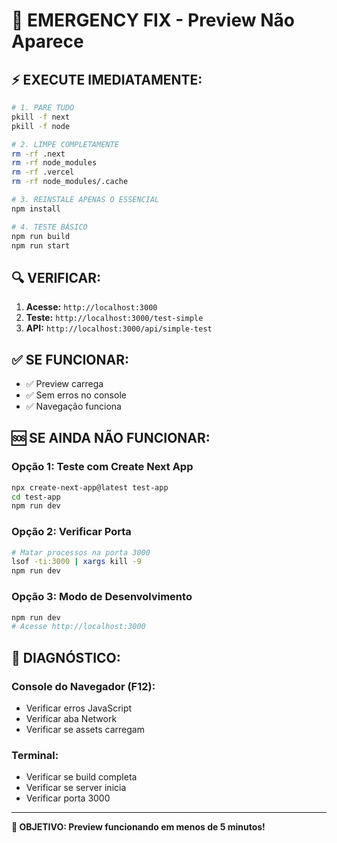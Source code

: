 # 🚨 EMERGENCY FIX - Preview Não Aparece

## ⚡ EXECUTE IMEDIATAMENTE:

```bash
# 1. PARE TUDO
pkill -f next
pkill -f node

# 2. LIMPE COMPLETAMENTE
rm -rf .next
rm -rf node_modules
rm -rf .vercel
rm -rf node_modules/.cache

# 3. REINSTALE APENAS O ESSENCIAL
npm install

# 4. TESTE BÁSICO
npm run build
npm run start
```

## 🔍 VERIFICAR:

1. **Acesse:** `http://localhost:3000`
2. **Teste:** `http://localhost:3000/test-simple`
3. **API:** `http://localhost:3000/api/simple-test`

## ✅ SE FUNCIONAR:

- ✅ Preview carrega
- ✅ Sem erros no console
- ✅ Navegação funciona

## 🆘 SE AINDA NÃO FUNCIONAR:

### Opção 1: Teste com Create Next App
```bash
npx create-next-app@latest test-app
cd test-app
npm run dev
```

### Opção 2: Verificar Porta
```bash
# Matar processos na porta 3000
lsof -ti:3000 | xargs kill -9
npm run dev
```

### Opção 3: Modo de Desenvolvimento
```bash
npm run dev
# Acesse http://localhost:3000
```

## 🔧 DIAGNÓSTICO:

### Console do Navegador (F12):
- Verificar erros JavaScript
- Verificar aba Network
- Verificar se assets carregam

### Terminal:
- Verificar se build completa
- Verificar se server inicia
- Verificar porta 3000

---

**🎯 OBJETIVO: Preview funcionando em menos de 5 minutos!**